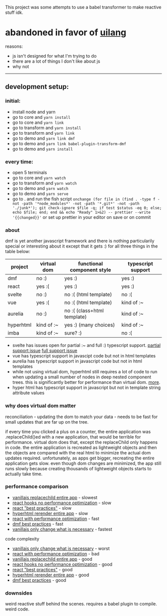 This project was some attempts to use a babel transformer to make reactive stuff idk.

# abandoned in favor of [uilang](https://)

reasons:

- js isn't designed for what I'm trying to do
- there are a lot of things I don't like about js
- why not

---

## development setup:

### initial:

-   install node and yarn
-   go to core and `yarn install`
-   go to core and `yarn link`
-   go to transform and `yarn install`
-   go to transform and `yarn link`
-   go to demo and `yarn link dmf`
-   go to demo and `yarn link babel-plugin-transform-dmf`
-   go to demo and `yarn install`

### every time:

-   open 5 terminals
-   go to core and `yarn watch`
-   go to transform and `yarn watch`
-   go to demo and `yarn watch`
-   go to demo and `yarn serve`
-   go to . and run the fish script `onchange (for file in (find . -type f -not -path '*node_modules*' -not -path '*.git*' -not -path './junk*'); git check-ignore $file -q; if test $status -eq 0; else; echo $file; end; end && echo "Ready" 1>&2) -- prettier --write '{{changed}}'` or set up prettier in your editor on save or on commit

### about

dmf is yet another javascript framework and there is nothing particularily special or interesting about it except that it gets :) for all three things in the table below:

| project   | virtual dom | functional component style  | typescript support |
| --------- | ----------- | --------------------------- | ------------------ |
| dmf       | no :)       | yes :)                      | yes :)             |
| react     | yes :(      | yes :)                      | yes :)             |
| svelte    | no :)       | no :( (html template)       | no :(              |
| vue       | yes :(      | no :( (html template)       | kind of :~         |
| aurelia   | no :)       | no :( (class+html template) | kind of :~         |
| hyperhtml | kind of :~  | yes :) (many choices)       | kind of :~         |
| imba      | kind of :~  | sure? :)                    | no :(              |

-   svelte has issues open for partial :~ and full :) typescript support. [partial support issue](https://github.com/sveltejs/svelte/issues/1639) [full support issue](https://github.com/sveltejs/svelte/issues/3677)
-   vue has typescript support in javascipt code but not in html templates
-   aurelia has typescript support in javascript code but not in html templates
-   while not using virtual dom, hyperhtml still requires a lot of code to run when updating a small number of nodes in deep nested component trees. this is significantly better for performance than virtual dom. [more](https://viperhtml.js.org/hyperhtml/documentation/#introduction-1).
-   hyper html has typescript support in javascript but not in template string attribute values

### why does virtual dom matter

reconciliation - updating the dom to match your data - needs to be fast for small updates that are far up on the tree.

if every time you clicked a plus on a counter, the entire application was .replaceChild()ed with a new application, that would be terrible for performance. virtual dom does that, except the replaceChild only happens in code. the entire application is recreated as lightweight objects and then the objects are compared with the real html to minimize the actual dom updates required. unfortunately, as apps get bigger, recreating the entire application gets slow. even though dom changes are minimized, the app still runs slowly because creating thousands of lightweight objects starts to actually take time.

### performance comparison

-   [vanillajs replacechild entire app]() - slowest
-   [react hooks no performance optimization]() - slow
-   [react "best practices"]() - slow
-   [hyperhtml rerender entire app]() - slow
-   [react with performance optimization]() - fast
-   [dmf best practices]() - fast
-   [vanillajs only change what is necessary]() - fastest

code complexity

-   [vanillajs only change what is necessary]() - worst
-   [react with performance optimization]() - bad
-   [vanillajs replacechild entire app]() - good
-   [react hooks no performance optimization]() - good
-   [react "best practices"]() - good
-   [hyperhtml rerender entire app]() - good
-   [dmf best practices]() - good

### downsides

weird reactive stuff behind the scenes. requires a babel plugin to compile. weird code.

